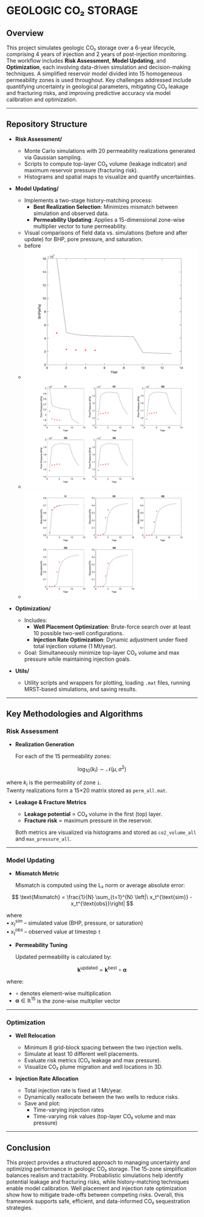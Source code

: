 # GEOLOGIC CO₂ STORAGE

## Overview
This project simulates geologic CO₂ storage over a 6-year lifecycle, comprising 4 years of injection and 2 years of post-injection monitoring. The workflow includes **Risk Assessment**, **Model Updating**, and **Optimization**, each involving data-driven simulation and decision-making techniques. A simplified reservoir model divided into 15 homogeneous permeability zones is used throughout. Key challenges addressed include quantifying uncertainty in geological parameters, mitigating CO₂ leakage and fracturing risks, and improving predictive accuracy via model calibration and optimization.

---

## Repository Structure

- **Risk Assessment/**
  - Monte Carlo simulations with 20 permeability realizations generated via Gaussian sampling.
  - Scripts to compute top-layer CO₂ volume (leakage indicator) and maximum reservoir pressure (fracturing risk).
  - Histograms and spatial maps to visualize and quantify uncertainties.

- **Model Updating/**
  - Implements a two-stage history-matching process:
    - **Best Realization Selection**: Minimizes mismatch between simulation and observed data.
    - **Permeability Updating**: Applies a 15-dimensional zone-wise multiplier vector to tune permeability.
  - Visual comparisons of field data vs. simulations (before and after update) for BHP, pore pressure, and saturation.
  - before
  - ![image](https://github.com/Miawang32/GEOLOGIC_CO2_STORAGE/blob/main/resources/before/update_BHP_beforeupdate.png)
  - ![image](https://github.com/Miawang32/GEOLOGIC_CO2_STORAGE/blob/main/resources/before/update_PWell_beforeupdate.png)
  - ![image](https://github.com/Miawang32/GEOLOGIC_CO2_STORAGE/blob/main/resources/before/update_SWell_beforeupdate.png)

- **Optimization/**
  - Includes:
    - **Well Placement Optimization**: Brute-force search over at least 10 possible two-well configurations.
    - **Injection Rate Optimization**: Dynamic adjustment under fixed total injection volume (1 Mt/year).
  - Goal: Simultaneously minimize top-layer CO₂ volume and max pressure while maintaining injection goals.

- **Utils/**
  - Utility scripts and wrappers for plotting, loading `.mat` files, running MRST-based simulations, and saving results.

---

## Key Methodologies and Algorithms

### Risk Assessment

- **Realization Generation**

  For each of the 15 permeability zones:

$$
\log_{10}(k_i) \sim \mathcal{N}(\mu, \sigma^2)
$$

  where  $k_i$ is the permeability of zone `i`.  
  Twenty realizations form a 15×20 matrix stored as `perm_all.mat`.

- **Leakage & Fracture Metrics**

  - **Leakage potential** ∝ CO₂ volume in the first (top) layer.
  - **Fracture risk** ∝ maximum pressure in the reservoir.

  Both metrics are visualized via histograms and stored as `co2_volume_all` and `max_pressure_all`.

---

### Model Updating

- **Mismatch Metric**

  Mismatch is computed using the L₂ norm or average absolute error:

$$
\text{Mismatch} = \frac{1}{N} \sum_{t=1}^{N} \left|\ x_t^{\text{sim}} - x_t^{\text{obs}}\right|
$$

  
  where  
  • $x_t^{sim}$ – simulated value (BHP, pressure, or saturation)  
  • $x_t^{obs}$ – observed value at timestep `t`

- **Permeability Tuning**

  Updated permeability is calculated by:

$$
\mathbf{k}^{\text{updated}} = \mathbf{k}^{\text{best}} \circ \boldsymbol{\alpha}
$$

  where:
- $\circ$ denotes element-wise multiplication  
- $\boldsymbol{\alpha} \in \mathbb{R}^{15}$ is the zone-wise multiplier vector


---

### Optimization

- **Well Relocation**
  - Minimum 8 grid-block spacing between the two injection wells.
  - Simulate at least 10 different well placements.
  - Evaluate risk metrics (CO₂ leakage and max pressure).
  - Visualize CO₂ plume migration and well locations in 3D.

- **Injection Rate Allocation**
  - Total injection rate is fixed at 1 Mt/year.
  - Dynamically reallocate between the two wells to reduce risks.
  - Save and plot:
    - Time-varying injection rates
    - Time-varying risk values (top-layer CO₂ volume and max pressure)

---

## Conclusion

This project provides a structured approach to managing uncertainty and optimizing performance in geologic CO₂ storage. The 15-zone simplification balances realism and tractability. Probabilistic simulations help identify potential leakage and fracturing risks, while history-matching techniques enable model calibration. Well placement and injection rate optimization show how to mitigate trade-offs between competing risks. Overall, this framework supports safe, efficient, and data-informed CO₂ sequestration strategies.
